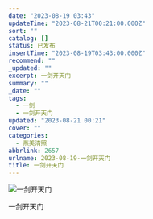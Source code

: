 ```yaml
---
date: "2023-08-19 03:43"
updateTime: "2023-08-21T00:21:00.000Z"
sort: ""
catalog: []
status: 已发布
insertTime: "2023-08-19T03:43:00.000Z"
recommend: ""
_updated: ""
excerpt: 一剑开天门
summary: ""
_date: ""
tags:
  - 一剑
  - 一剑开天门
updated: "2023-08-21 00:21"
cover: ""
categories:
  - 燕美清照
abbrlink: 2657
urlname: 2023-08-19-一剑开天门
title: 一剑开天门
---
```


![一剑开天门](https://image.bmqy.net/upload/FrnGwMEUbVQaTkcGdcJ27ouBO4rK.jpeg)

一剑开天门
